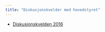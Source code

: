 ```yaml
---
title: "Diskusjonskvelder med hovedstyret"
---
```


-   [Diskusjonskvelden 2016](/info/innsikt-og-interface/diskusjonskveldmedhs/2016/)
